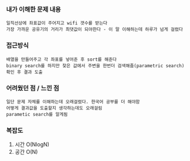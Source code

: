 ### 내가 이해한 문제 내용
    일직선상에 좌표값이 주어지고 wifi 갯수를 받는다
    가장 가까운 공유기의 거리가 최댓값이 되야한다 - 이 말 이해하는데 하루가 넘게 걸렸다
    

### 접근방식
    배열을 만들어주고 각 좌표를 넣어준 후 sort를 해준다
    binary search를 하지만 찾은 값에서 주변을 한번더 검색해줌(parametric search)
    확인 후 결과 도출 
  
### 어려웠던 점 / 느낀 점
    일단 문제 자체를 이해하는데 오래걸렸다. 한국어 공부를 더 해야함
    어떻게 결과값을 도출할지 생각하는데도 오래걸림
    parametic search를 알게됨
    
    
### 복잡도
  1. 시간 O(NlogN)
  2. 공간 O(N)
    
